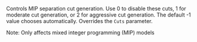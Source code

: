Controls MIP separation cut generation. Use 0 to disable these cuts, 1 for moderate cut generation, or 2 for aggressive
cut generation. The default -1 value chooses automatically. Overrides the `Cuts` parameter.

Note: Only affects mixed integer programming (MIP) models